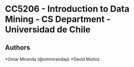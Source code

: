 CC5206 - Introduction to Data Mining - CS Department - Universidad de Chile
==========================================================================



Authors
-------
*Omar Miranda (@ommirandap)
*David Muñoz
